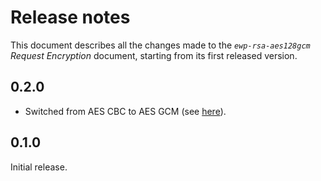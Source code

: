 Release notes
=============

This document describes all the changes made to the *`ewp-rsa-aes128gcm`
Request Encryption* document, starting from its first released version.


0.2.0
-----

* Switched from AES CBC to AES GCM (see
  [here](https://github.com/erasmus-without-paper/ewp-specs-sec-rsa-aes128cbc/issues/1)).


0.1.0
-----

Initial release.
